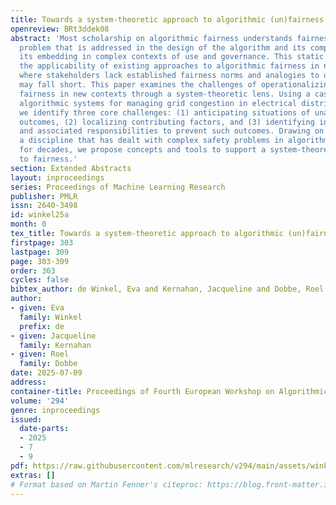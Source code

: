 ```yaml
---
title: Towards a system-theoretic approach to algorithmic (un)fairness
openreview: BRt3ddek08
abstract: 'Most scholarship on algorithmic fairness understands fairness as a static
  problem that is addressed in the design of the algorithm and its components, overlooking
  its embedding in complex contexts of use and governance. This static framing limits
  the applicability of existing approaches to algorithmic fairness in new domains,
  where stakeholders lack established fairness norms and analogies to other fields
  may fall short. This paper examines the challenges of operationalizing algorithmic
  fairness in new contexts through a system-theoretic lens. Using a case study on
  algorithmic systems for managing grid congestion in electrical distribution grids,
  we identify three core challenges: (1) anticipating situations of unacceptably unfair
  outcomes, (2) localizing contributing factors, and (3) identifying interventions
  and associated responsibilities to prevent such outcomes. Drawing on system safety,
  a discipline that has dealt with complex safety problems in algorithmic systems
  for decades, we propose concepts and tools to support a system-theoretic approach
  to fairness.'
section: Extended Abstracts
layout: inproceedings
series: Proceedings of Machine Learning Research
publisher: PMLR
issn: 2640-3498
id: winkel25a
month: 0
tex_title: Towards a system-theoretic approach to algorithmic (un)fairness
firstpage: 303
lastpage: 309
page: 303-309
order: 303
cycles: false
bibtex_author: de Winkel, Eva and Kernahan, Jacqueline and Dobbe, Roel
author:
- given: Eva
  family: Winkel
  prefix: de
- given: Jacqueline
  family: Kernahan
- given: Roel
  family: Dobbe
date: 2025-07-09
address:
container-title: Proceedings of Fourth European Workshop on Algorithmic Fairness
volume: '294'
genre: inproceedings
issued:
  date-parts:
  - 2025
  - 7
  - 9
pdf: https://raw.githubusercontent.com/mlresearch/v294/main/assets/winkel25a/winkel25a.pdf
extras: []
# Format based on Martin Fenner's citeproc: https://blog.front-matter.io/posts/citeproc-yaml-for-bibliographies/
---
```

